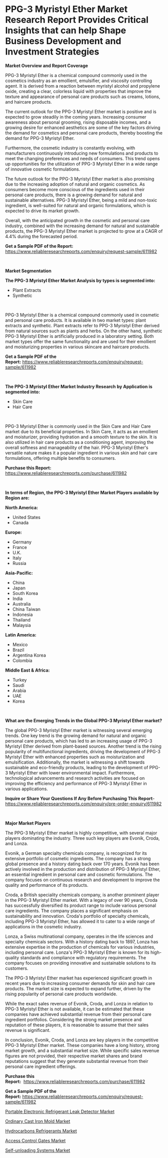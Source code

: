 <p><h1>PPG-3 Myristyl Ether Market Research Report Provides Critical Insights that can help Shape Business Development and Investment Strategies</h1></p><p><strong>Market Overview and Report Coverage</strong></p>
<p><p>PPG-3 Myristyl Ether is a chemical compound commonly used in the cosmetics industry as an emollient, emulsifier, and viscosity controlling agent. It is derived from a reaction between myristyl alcohol and propylene oxide, creating a clear, colorless liquid with properties that improve the texture and appearance of personal care products such as creams, lotions, and haircare products.</p><p>The current outlook for the PPG-3 Myristyl Ether market is positive and is expected to grow steadily in the coming years. Increasing consumer awareness about personal grooming, rising disposable incomes, and a growing desire for enhanced aesthetics are some of the key factors driving the demand for cosmetics and personal care products, thereby boosting the demand for PPG-3 Myristyl Ether.</p><p>Furthermore, the cosmetic industry is constantly evolving, with manufacturers continuously introducing new formulations and products to meet the changing preferences and needs of consumers. This trend opens up opportunities for the utilization of PPG-3 Myristyl Ether in a wide range of innovative cosmetic formulations.</p><p>The future outlook for the PPG-3 Myristyl Ether market is also promising due to the increasing adoption of natural and organic cosmetics. As consumers become more conscious of the ingredients used in their personal care products, there is a growing demand for natural and sustainable alternatives. PPG-3 Myristyl Ether, being a mild and non-toxic ingredient, is well-suited for natural and organic formulations, which is expected to drive its market growth.</p><p>Overall, with the anticipated growth in the cosmetic and personal care industry, combined with the increasing demand for natural and sustainable products, the PPG-3 Myristyl Ether market is projected to grow at a CAGR of 4.4% during the forecasted period.</p></p>
<p><strong>Get a Sample PDF of the Report:</strong> <a href="https://www.reliableresearchreports.com/enquiry/request-sample/611982">https://www.reliableresearchreports.com/enquiry/request-sample/611982</a></p>
<p>&nbsp;</p>
<p><strong>Market Segmentation</strong></p>
<p><strong>The PPG-3 Myristyl Ether Market Analysis by types is segmented into:</strong></p>
<p><ul><li>Plant Extracts</li><li>Synthetic</li></ul></p>
<p>&nbsp;</p>
<p><p>PPG-3 Myristyl Ether is a chemical compound commonly used in cosmetic and personal care products. It is available in two market types: plant extracts and synthetic. Plant extracts refer to PPG-3 Myristyl Ether derived from natural sources such as plants and herbs. On the other hand, synthetic PPG-3 Myristyl Ether is artificially produced in a laboratory setting. Both market types offer the same functionality and are used for their emollient and moisturizing properties in various skincare and haircare products.</p></p>
<p><strong>Get a Sample PDF of the Report:</strong>&nbsp;<a href="https://www.reliableresearchreports.com/enquiry/request-sample/611982">https://www.reliableresearchreports.com/enquiry/request-sample/611982</a></p>
<p>&nbsp;</p>
<p><strong>The PPG-3 Myristyl Ether Market Industry Research by Application is segmented into:</strong></p>
<p><ul><li>Skin Care</li><li>Hair Care</li></ul></p>
<p>&nbsp;</p>
<p><p>PPG-3 Myristyl Ether is commonly used in the Skin Care and Hair Care market due to its beneficial properties. In Skin Care, it acts as an emollient and moisturizer, providing hydration and a smooth texture to the skin. It is also utilized in hair care products as a conditioning agent, improving the overall softness and manageability of the hair. PPG-3 Myristyl Ether's versatile nature makes it a popular ingredient in various skin and hair care formulations, offering multiple benefits to consumers.</p></p>
<p><strong>Purchase this Report:</strong>&nbsp; <a href="https://www.reliableresearchreports.com/purchase/611982">https://www.reliableresearchreports.com/purchase/611982</a></p>
<p>&nbsp;</p>
<p><strong>In terms of Region, the PPG-3 Myristyl Ether Market Players available by Region are:</strong></p>
<p>
    <p> <strong> North America: </strong>
        <ul>
            <li>United States</li>
            <li>Canada</li>
        </ul>
        </p> 
    <p> <strong> Europe: </strong>
        <ul>
            <li>Germany</li>
            <li>France</li>
            <li>U.K.</li>
            <li>Italy</li>
            <li>Russia</li>
        </ul>
        </p> 
    <p> <strong> Asia-Pacific: </strong>
        <ul>
            <li>China</li>
            <li>Japan</li>
            <li>South Korea</li>
            <li>India</li>
            <li>Australia</li>
            <li>China Taiwan</li>
            <li>Indonesia</li>
            <li>Thailand</li>
            <li>Malaysia</li>
        </ul>
        </p> 
    <p> <strong> Latin America: </strong>
        <ul>
            <li>Mexico</li>
            <li>Brazil</li>
            <li>Argentina Korea</li>
            <li>Colombia</li>
        </ul>
        </p> 
    <p> <strong> Middle East & Africa: </strong>
        <ul>
            <li>Turkey</li>
            <li>Saudi</li>
            <li>Arabia</li>
            <li>UAE</li>
            <li>Korea</li>
        </ul>
    </p>
    </p>
<p>&nbsp;</p>
<p><strong>What are the Emerging Trends in the Global PPG-3 Myristyl Ether market?</strong></p>
<p><p>The global PPG-3 Myristyl Ether market is witnessing several emerging trends. One key trend is the growing demand for natural and organic personal care products, which has led to an increasing usage of PPG-3 Myristyl Ether derived from plant-based sources. Another trend is the rising popularity of multifunctional ingredients, driving the development of PPG-3 Myristyl Ether with enhanced properties such as moisturization and emulsification. Additionally, the market is witnessing a shift towards sustainable and eco-friendly products, leading to the development of PPG-3 Myristyl Ether with lower environmental impact. Furthermore, technological advancements and research activities are focused on improving the efficiency and performance of PPG-3 Myristyl Ether in various applications.</p></p>
<p><strong>Inquire or Share Your Questions If Any Before Purchasing This Report</strong>- <a href="https://www.reliableresearchreports.com/enquiry/pre-order-enquiry/611982">https://www.reliableresearchreports.com/enquiry/pre-order-enquiry/611982</a></p>
<p>&nbsp;</p>
<p><strong>Major Market Players</strong></p>
<p><p>The PPG-3 Myristyl Ether market is highly competitive, with several major players dominating the industry. Three such key players are Evonik, Croda, and Lonza.</p><p>Evonik, a German specialty chemicals company, is recognized for its extensive portfolio of cosmetic ingredients. The company has a strong global presence and a history dating back over 170 years. Evonik has been actively involved in the production and distribution of PPG-3 Myristyl Ether, an essential ingredient in personal care and cosmetic formulations. The company focuses on continuous research and development to improve the quality and performance of its products.</p><p>Croda, a British speciality chemicals company, is another prominent player in the PPG-3 Myristyl Ether market. With a legacy of over 90 years, Croda has successfully diversified its product range to include various personal care ingredients. The company places a significant emphasis on sustainability and innovation. Croda's portfolio of specialty chemicals, including PPG-3 Myristyl Ether, has allowed it to cater to a wide range of applications in the cosmetic industry.</p><p>Lonza, a Swiss multinational company, operates in the life sciences and specialty chemicals sectors. With a history dating back to 1897, Lonza has extensive expertise in the production of chemicals for various industries, including personal care. Lonza's PPG-3 Myristyl Ether is known for its high-quality standards and compliance with regulatory requirements. The company focuses on providing innovative and sustainable solutions to its customers.</p><p>The PPG-3 Myristyl Ether market has experienced significant growth in recent years due to increasing consumer demands for skin and hair care products. The market size is expected to expand further, driven by the rising popularity of personal care products worldwide.</p><p>While the exact sales revenue of Evonik, Croda, and Lonza in relation to PPG-3 Myristyl Ether is not available, it can be estimated that these companies have achieved substantial revenue from their personal care ingredient portfolios. Considering the strong market presence and reputation of these players, it is reasonable to assume that their sales revenue is significant.</p><p>In conclusion, Evonik, Croda, and Lonza are key players in the competitive PPG-3 Myristyl Ether market. These companies have a long history, strong market growth, and a substantial market size. While specific sales revenue figures are not provided, their respective market shares and brand reputations suggest that they generate substantial revenue from their personal care ingredient offerings.</p></p>
<p><strong>Purchase this Report:</strong>&nbsp;&nbsp;<a href="https://www.reliableresearchreports.com/purchase/611982">https://www.reliableresearchreports.com/purchase/611982</a></p>
<p></p>
<p><strong>Get a Sample PDF of the Report:</strong>&nbsp;<a href="https://www.reliableresearchreports.com/enquiry/request-sample/611982">https://www.reliableresearchreports.com/enquiry/request-sample/611982</a></p>
<p><p><a href="https://www.linkedin.com/pulse/portable-electronic-refrigerant-leak-detector-market-share-zdegf/">Portable Electronic Refrigerant Leak Detector Market</a></p><p><a href="https://www.linkedin.com/pulse/ordinary-cast-iron-mold-market-insights-players-forecast-mzo9f/">Ordinary Cast Iron Mold Market</a></p><p><a href="https://github.com/santosh758595/Market-Research-Report-List-1/blob/main/hydrocarbons-refrigerants-market.md">Hydrocarbons Refrigerants Market</a></p><p><a href="https://medium.com/@rombilly2345/access-control-gates-market-size-growth-forecast-2023-2030-2b0ce0ac3060">Access Control Gates Market</a></p><p><a href="https://github.com/Chiragrp26/Market-Research-Report-List-1/blob/main/self-unloading-systems-market.md">Self-unloading Systems Market</a></p></p>